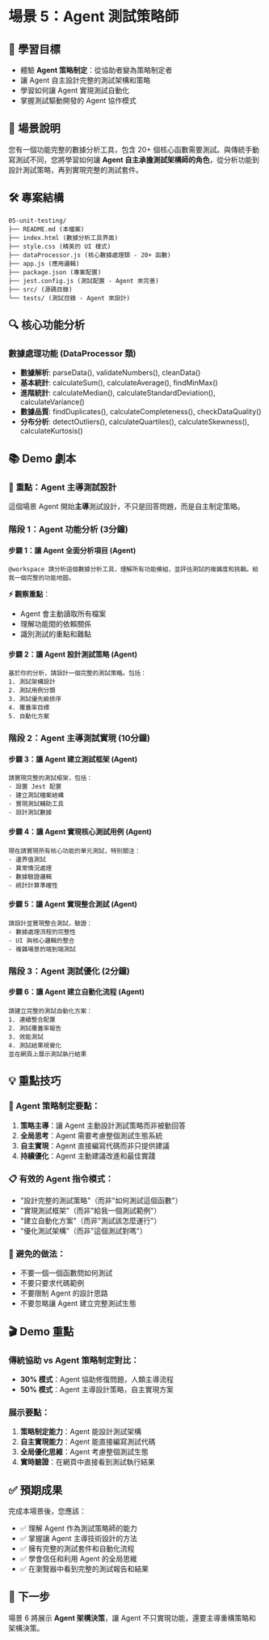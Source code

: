 # 場景 5：Agent 測試策略師

## 🎯 學習目標
- 體驗 **Agent 策略制定**：從協助者變為策略制定者
- 讓 Agent 自主設計完整的測試架構和策略
- 學習如何讓 Agent 實現測試自動化
- 掌握測試驅動開發的 Agent 協作模式

## 📝 場景說明
您有一個功能完整的數據分析工具，包含 20+ 個核心函數需要測試。與傳統手動寫測試不同，您將學習如何讓 **Agent 自主承擔測試架構師的角色**，從分析功能到設計測試策略，再到實現完整的測試套件。

## 🛠️ 專案結構
```
05-unit-testing/
├── README.md (本檔案)
├── index.html (數據分析工具界面)
├── style.css (精美的 UI 樣式)
├── dataProcessor.js (核心數據處理類 - 20+ 函數)
├── app.js (應用邏輯)
├── package.json (專案配置)
├── jest.config.js (測試配置 - Agent 來完善)
├── src/ (源碼目錄)
└── tests/ (測試目錄 - Agent 來設計)
```

## 🔍 核心功能分析

### 數據處理功能 (DataProcessor 類)
- **數據解析**: parseData(), validateNumbers(), cleanData()
- **基本統計**: calculateSum(), calculateAverage(), findMinMax()
- **進階統計**: calculateMedian(), calculateStandardDeviation(), calculateVariance()
- **數據品質**: findDuplicates(), calculateCompleteness(), checkDataQuality()
- **分布分析**: detectOutliers(), calculateQuartiles(), calculateSkewness(), calculateKurtosis()

## 📚 Demo 劇本

### 🌟 **重點：Agent 主導測試設計**
這個場景 Agent 開始**主導**測試設計，不只是回答問題，而是自主制定策略。

### 階段 1：Agent 功能分析 (3分鐘)

#### 步驟 1：讓 Agent 全面分析項目 (Agent)
```
@workspace 請分析這個數據分析工具，理解所有功能模組，並評估測試的複雜度和挑戰。給我一個完整的功能地圖。
```

**⚡ 觀察重點**：
- Agent 會主動讀取所有檔案
- 理解功能間的依賴關係
- 識別測試的重點和難點

#### 步驟 2：讓 Agent 設計測試策略 (Agent)
```
基於你的分析，請設計一個完整的測試策略。包括：
1. 測試架構設計
2. 測試用例分類
3. 測試優先級排序
4. 覆蓋率目標
5. 自動化方案
```

### 階段 2：Agent 主導測試實現 (10分鐘)

#### 步驟 3：讓 Agent 建立測試框架 (Agent)
```
請實現完整的測試框架，包括：
- 設置 Jest 配置
- 建立測試檔案結構
- 實現測試輔助工具
- 設計測試數據
```

#### 步驟 4：讓 Agent 實現核心測試用例 (Agent)
```
現在請實現所有核心功能的單元測試，特別關注：
- 邊界值測試
- 異常情況處理
- 數據驗證邏輯
- 統計計算準確性
```

#### 步驟 5：讓 Agent 實現整合測試 (Agent)
```
請設計並實現整合測試，驗證：
- 數據處理流程的完整性
- UI 與核心邏輯的整合
- 複雜場景的端到端測試
```

### 階段 3：Agent 測試優化 (2分鐘)

#### 步驟 6：讓 Agent 建立自動化流程 (Agent)
```
請建立完整的測試自動化方案：
1. 連續整合配置
2. 測試覆蓋率報告
3. 效能測試
4. 測試結果視覺化
並在網頁上展示測試執行結果
```

## 💡 重點技巧

### 🤖 Agent 策略制定要點：
1. **策略主導**：讓 Agent 主動設計測試策略而非被動回答
2. **全局思考**：Agent 需要考慮整個測試生態系統
3. **自主實現**：Agent 直接編寫代碼而非只提供建議
4. **持續優化**：Agent 主動建議改進和最佳實踐

### 📋 有效的 Agent 指令模式：
- "設計完整的測試策略"（而非"如何測試這個函數"）
- "實現測試框架"（而非"給我一個測試範例"）
- "建立自動化方案"（而非"測試該怎麼運行"）
- "優化測試架構"（而非"這個測試對嗎"）

### 🚫 避免的做法：
- 不要一個一個函數問如何測試
- 不要只要求代碼範例
- 不要限制 Agent 的設計思路
- 不要忽略讓 Agent 建立完整測試生態

## 🎬 Demo 重點

### 傳統協助 vs Agent 策略制定對比：
- **30% 模式**：Agent 協助修復問題，人類主導流程
- **50% 模式**：Agent 主導設計策略，自主實現方案

### 展示要點：
1. **策略制定能力**：Agent 能設計測試架構
2. **自主實現能力**：Agent 能直接編寫測試代碼
3. **全局優化思維**：Agent 考慮整個測試生態
4. **實時驗證**：在網頁中直接看到測試執行結果

## ✅ 預期成果
完成本場景後，您應該：
- ✅ 理解 Agent 作為測試策略師的能力
- ✅ 掌握讓 Agent 主導技術設計的方法
- ✅ 擁有完整的測試套件和自動化流程
- ✅ 學會信任和利用 Agent 的全局思維
- ✅ 在瀏覽器中看到完整的測試報告和結果

## 🔄 下一步
場景 6 將展示 **Agent 架構決策**，讓 Agent 不只實現功能，還要主導重構策略和架構決策。